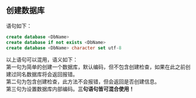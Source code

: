 ## 创建数据库
语句如下：
``` Sql
create database <DbName>
create database if not exists <DbName> 
create database <DbName> character set utf-8
```

以上语句可以混用，语义如下：
<br/>
第一句为简单的创建一个数据库，默认编码，但不包含创建检查，如果在此之前创建过同名数据库将会返回报错。
<br/>
第二句为包含创建检查，此方法不会报错，但会返回是否创建信息。
<br/>
第三句为设置数据库内部编码。**三句语句皆可混合使用！**
